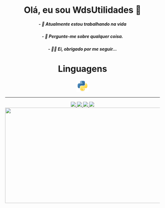 <h1 align="center">Olá, eu sou WdsUtilidades 👋</h1>
<h5 align="center">- 🔭 Atualmente estou trabalhando na vida</h5>
<h5 align="center">- 💬 Pergunte-me sobre qualquer coisa.</h5>
<h5 align="center">- 🧑‍💻 Ei, obrigado por me seguir...</h5>


<h1 align="center">Linguagens</h1>
    <p align="center">
        <a href="https://flask.palletsprojects.com/" target="_blank" rel="noreferrer">  <img src="https://raw.githubusercontent.com/devicons/devicon/master/icons/python/python-original.svg" alt="python" width="40" height="40"/> </a>
    <hr>
    <p align="center">
        <a href="https://github.com/WdsUtilidades"><img src="https://komarev.com/ghpvc/?username=WdsUtilidades&color=blueviolet">
            <img src="https://shields.io/github/stars/WdsUtilidades?label=stars">
            <img src="https://shields.io/github/followers/WdsUtilidades?label=Seguidores">
            <img src="https://shields.io/github/stars/WdsUtilidades?label=stars">
        <br>
        <img src="https://github-readme-stats.vercel.app/api?username=WdsUtilidades&show_icons=true&theme=tokyonight" width=780 height=310/>
